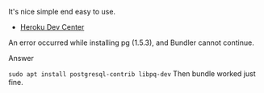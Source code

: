 It's nice simple end easy to use.

- [Heroku Dev Center](https://devcenter.heroku.com/)

An error occurred while installing pg
(1.5.3), and Bundler cannot continue.

Answer

`sudo apt install postgresql-contrib libpq-dev` Then bundle worked just fine.